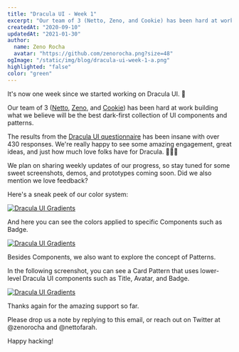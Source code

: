 ```yaml
---
title: "Dracula UI - Week 1"
excerpt: "Our team of 3 (Netto, Zeno, and Cookie) has been hard at work building what we believe will be the best dark-first collection of UI components and patterns."
createdAt: "2020-09-10"
updatedAt: "2021-01-30"
author:
  name: Zeno Rocha
  avatar: "https://github.com/zenorocha.png?size=48"
ogImage: "/static/img/blog/dracula-ui-week-1-a.png"
highlighted: "false"
color: "green"
---
```


It's now one week since we started working on Dracula UI. 🥳

Our team of 3 ([Netto](https://twitter.com/nettofarah), [Zeno](https://twitter.com/zenorocha), and [Cookie](https://www.instagram.com/p/CE9pSsYnCM6/)) has been hard at work building what we believe will be the best dark-first collection of UI components and patterns.

The results from the [Dracula UI questionnaire](https://draculatheme.typeform.com/to/YvwgNntQ) has been insane with over 430 responses. We're really happy to see some amazing engagement, great ideas, and just how much love folks have for Dracula. 🧛‍♀️💜

We plan on sharing weekly updates of our progress, so stay tuned for some sweet screenshots, demos, and prototypes coming soon. Did we also mention we love feedback?

Here's a sneak peek of our color system:

[![Dracula UI Gradients](/static/img/blog/dracula-ui-week-1-a.png)](/ui)

And here you can see the colors applied to specific Components such as Badge.

[![Dracula UI Gradients](/static/img/blog/dracula-ui-week-1-b.png)](/ui)

Besides Components, we also want to explore the concept of Patterns.

In the following screenshot, you can see a Card Pattern that uses lower-level Dracula UI components such as Title, Avatar, and Badge.

[![Dracula UI Gradients](/static/img/blog/dracula-ui-week-1-c.png)](/ui)

Thanks again for the amazing support so far.

Please drop us a note by replying to this email, or reach out on Twitter at @zenorocha and @nettofarah.

Happy hacking!
